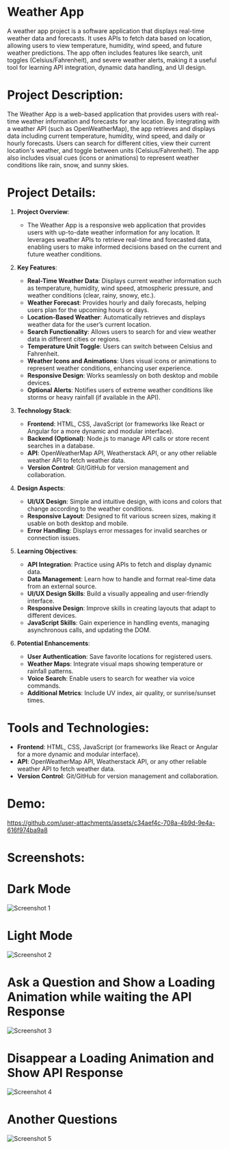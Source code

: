 # Weather App 
A weather app project is a software application that displays real-time weather data and forecasts. It uses APIs to fetch data based on location, allowing users to view temperature, humidity, wind speed, and future weather predictions. The app often includes features like search, unit toggles (Celsius/Fahrenheit), and severe weather alerts, making it a useful tool for learning API integration, dynamic data handling, and UI design.

# Project Description:
The Weather App is a web-based application that provides users with real-time weather information and forecasts for any location. By integrating with a weather API (such as OpenWeatherMap), the app retrieves and displays data including current temperature, humidity, wind speed, and daily or hourly forecasts. Users can search for different cities, view their current location's weather, and toggle between units (Celsius/Fahrenheit). The app also includes visual cues (icons or animations) to represent weather conditions like rain, snow, and sunny skies.

# Project Details:

1. **Project Overview**:
   - The Weather App is a responsive web application that provides users with up-to-date weather information for any location. It leverages weather APIs to retrieve real-time and forecasted data, enabling users to make informed decisions based on the current and future weather conditions.

2. **Key Features**:
   - **Real-Time Weather Data**: Displays current weather information such as temperature, humidity, wind speed, atmospheric pressure, and weather conditions (clear, rainy, snowy, etc.).
   - **Weather Forecast**: Provides hourly and daily forecasts, helping users plan for the upcoming hours or days.
   - **Location-Based Weather**: Automatically retrieves and displays weather data for the user’s current location.
   - **Search Functionality**: Allows users to search for and view weather data in different cities or regions.
   - **Temperature Unit Toggle**: Users can switch between Celsius and Fahrenheit.
   - **Weather Icons and Animations**: Uses visual icons or animations to represent weather conditions, enhancing user experience.
   - **Responsive Design**: Works seamlessly on both desktop and mobile devices.
   - **Optional Alerts**: Notifies users of extreme weather conditions like storms or heavy rainfall (if available in the API).

3. **Technology Stack**:
   - **Frontend**: HTML, CSS, JavaScript (or frameworks like React or Angular for a more dynamic and modular interface).
   - **Backend (Optional)**: Node.js to manage API calls or store recent searches in a database.
   - **API**: OpenWeatherMap API, Weatherstack API, or any other reliable weather API to fetch weather data.
   - **Version Control**: Git/GitHub for version management and collaboration.
   
4. **Design Aspects**:
   - **UI/UX Design**: Simple and intuitive design, with icons and colors that change according to the weather conditions.
   - **Responsive Layout**: Designed to fit various screen sizes, making it usable on both desktop and mobile.
   - **Error Handling**: Displays error messages for invalid searches or connection issues.

5. **Learning Objectives**:
   - **API Integration**: Practice using APIs to fetch and display dynamic data.
   - **Data Management**: Learn how to handle and format real-time data from an external source.
   - **UI/UX Design Skills**: Build a visually appealing and user-friendly interface.
   - **Responsive Design**: Improve skills in creating layouts that adapt to different devices.
   - **JavaScript Skills**: Gain experience in handling events, managing asynchronous calls, and updating the DOM.

6. **Potential Enhancements**:
   - **User Authentication**: Save favorite locations for registered users.
   - **Weather Maps**: Integrate visual maps showing temperature or rainfall patterns.
   - **Voice Search**: Enable users to search for weather via voice commands.
   - **Additional Metrics**: Include UV index, air quality, or sunrise/sunset times.

# Tools and Technologies:
- **Frontend**: HTML, CSS, JavaScript (or frameworks like React or Angular for a more dynamic and modular interface).
- **API**: OpenWeatherMap API, Weatherstack API, or any other reliable weather API to fetch weather data.
- **Version Control**: Git/GitHub for version management and collaboration.
  
# Demo:
https://github.com/user-attachments/assets/c34aef4c-708a-4b9d-9e4a-616f974ba9a8

# Screenshots:
# Dark Mode
![Screenshot 1](https://drive.google.com/uc?export=view&id=1LQDgK8I5o8Kldrk6tY9ZK5sF8Rnq_SMt)    
# Light Mode 
![Screenshot 2](https://drive.google.com/uc?export=view&id=1XtNqX__jqdP1AgvJa3FBrxDnFUyPojZ0)
# Ask a Question and Show a Loading Animation while waiting the API Response
![Screenshot 3](https://drive.google.com/uc?export=view&id=1ZR2ECPygyNtkoIwKpY3wulzuqc8LkO35)
# Disappear a Loading Animation and Show API Response 
![Screenshot 4](https://drive.google.com/uc?export=view&id=1LGYt-d7651-3PWqbi5uQ4meLcq0eZYom)
# Another Questions 
![Screenshot 5](https://drive.google.com/uc?export=view&id=1Moy9hqcT9KUq7pDJq6sPC4iCQbZmnWEl)
